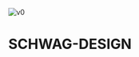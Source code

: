 ![v0](https://user-images.githubusercontent.com/83480661/143557437-8b70cce9-b31b-4c9c-a60e-1c6437cfe583.png)
# SCHWAG-DESIGN

